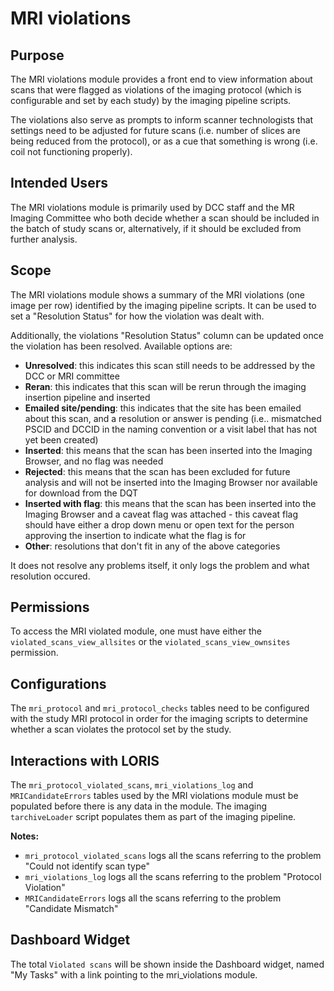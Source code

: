 # MRI violations

## Purpose

The MRI violations module provides a front end to view information
about scans that were flagged as violations of the imaging protocol
(which is configurable and set by each study) by the imaging pipeline 
scripts. 

The violations also serve as prompts to inform 
scanner technologists that settings need to be adjusted for future 
scans (i.e. number of slices are being reduced from the protocol), or 
as a cue that something is wrong (i.e. coil not functioning properly).

## Intended Users

The MRI violations module is primarily used by DCC staff and the MR 
Imaging Committee who both decide whether a scan should be included 
in the batch of study scans or, alternatively, if it should be excluded 
from further analysis. 

## Scope

The MRI violations module shows a summary of the MRI violations
(one image per row) identified by the imaging pipeline scripts.
It can be used to set a "Resolution Status" for how the violation
was dealt with.

Additionally, the violations "Resolution Status" column can be
updated once the violation has been resolved. Available options
are:

- **Unresolved**: this indicates this scan still needs to be 
addressed by the DCC or MRI committee
- **Reran**: this indicates that this scan will be rerun through 
the imaging insertion pipeline and inserted
- **Emailed site/pending**: this indicates that the site has been 
emailed about this scan, and a resolution or answer is pending 
(i.e.. mismatched PSCID and DCCID in the naming convention or a visit 
label that has not yet been created)
- **Inserted**: this means that the scan has been inserted into 
the Imaging Browser, and no flag was needed
- **Rejected**: this means that the scan has been excluded for future 
analysis and will not be inserted into the Imaging Browser nor 
available for download from the DQT
- **Inserted with flag**: this means that the scan has been inserted 
into the Imaging Browser and a caveat flag was attached - this caveat 
flag should have either a drop down menu or open text for the person 
approving the insertion to indicate what the flag is for
- **Other**: resolutions that don't fit in any of the above categories 

It does not resolve any problems itself, it only logs the problem and
what resolution occured.

## Permissions

To access the MRI violated module, one must have either the `violated_scans_view_allsites`
or the `violated_scans_view_ownsites` permission.

## Configurations

The `mri_protocol` and `mri_protocol_checks` tables need to be configured
with the study MRI protocol in order for the imaging scripts to determine
whether a scan violates the protocol set by the study.

## Interactions with LORIS

The `mri_protocol_violated_scans`, `mri_violations_log` and
`MRICandidateErrors` tables used by the MRI violations module must
be populated before there is any data in the module. The imaging
`tarchiveLoader` script populates them as part of the imaging pipeline.

**Notes:**
- `mri_protocol_violated_scans` logs all the scans referring to
the problem "Could not identify scan type"
- `mri_violations_log` logs all the scans referring to the problem
"Protocol Violation"
- `MRICandidateErrors` logs all the scans referring to the problem
"Candidate Mismatch"

## Dashboard Widget

The total `Violated scans` will be shown inside the Dashboard widget, named "My Tasks"
with a link pointing to the mri_violations module.
